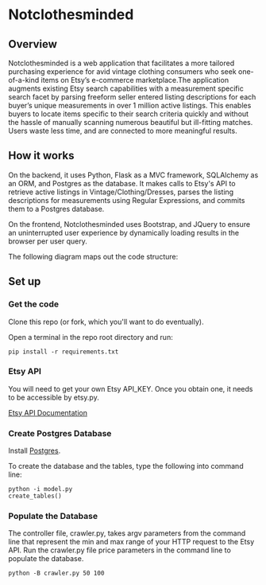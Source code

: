 Notclothesminded
=========================

Overview
-----------

Notclothesminded is a web application that facilitates a more tailored purchasing experience for avid vintage clothing
consumers who seek one-of-a-kind items on Etsy’s e-commerce marketplace.The application augments existing Etsy search
capabilities with a measurement specific search facet by parsing freeform seller entered listing descriptions for each
buyer’s unique measurements in over 1 million active listings.  This enables buyers to locate items specific to their 
search criteria quickly and without the hassle of manually scanning numerous beautiful but ill-fitting matches. 
Users waste less time, and are connected to more meaningful results. 

How it works
------------
On the backend, it uses Python, Flask as a MVC framework, SQLAlchemy as an ORM, and Postgres as the database. It
makes calls to Etsy's API to retrieve active listings in Vintage/Clothing/Dresses, parses the listing descriptions for
measurements using Regular Expressions, and commits them to a Postgres database.


On the frontend, Notclothesminded uses Bootstrap, and JQuery to ensure an uninterrupted user experience by dynamically
loading results in the browser per user query.


The following diagram maps out the code structure:


Set up
------------
### Get the code

Clone this repo (or fork, which you'll want to do eventually).

Open a terminal in the repo root directory and run:

```
pip install -r requirements.txt
```
### Etsy API

You will need to get your own Etsy API_KEY. Once you obtain one, it needs to be accessible by etsy.py.

[Etsy API Documentation](https://www.etsy.com/developers/documentation/getting_started/api_basics)



### Create Postgres Database

Install [Postgres](http://postgresapp.com/documentation/).


To create the database and the tables, type the following into command line:


```
python -i model.py
create_tables()
```

### Populate the Database

The controller file, crawler.py, takes argv parameters from the command line that represent the min and max range of your
HTTP request to the Etsy API. Run the crawler.py file price parameters in the command line to populate the database.


```
python -B crawler.py 50 100
```
